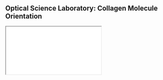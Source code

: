 ## Optical Science Laboratory: Collagen Molecule Orientation

<iframe src="pdf/076501_1.pdf"></iframe>
